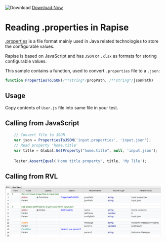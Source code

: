 ![Download](https://github.githubassets.com/images/icons/emoji/unicode/23ec.png?v8) [Download Now](https://inflectra.github.io/DownGit/#/home?url=https://github.com/Inflectra/rapise-powerpack/tree/master/RapiseMailChecker)


# Reading .properties in Rapise

[.properties](https://en.wikipedia.org/wiki/.properties) is a file format mainly used in Java related technologies to store the configurable values.

Rapise is based on JavaScript and has `JSON` or `.xlsx` as formats for storing configurable values.

This sample contains a function, used to convert `.properties` file to a `.json`:

```javascript
function PropertiesToJSON(/**string*/propPath, /**string*/jsonPath)
```

## Usage

Copy contents of `User.js` file into same file in your test.

## Calling from JavaScript

```javascript
	// Convert file to JSON
	var json = PropertiesToJSON('input.properties', 'input.json');
	// Read property 'home.title'
	var title = Global.GetProperty("home.title", null, 'input.json');
	
	Tester.AssertEqual('Home title property', title, 'My Tile');
```

## Calling from RVL

![RVL](img/rvl.png)
